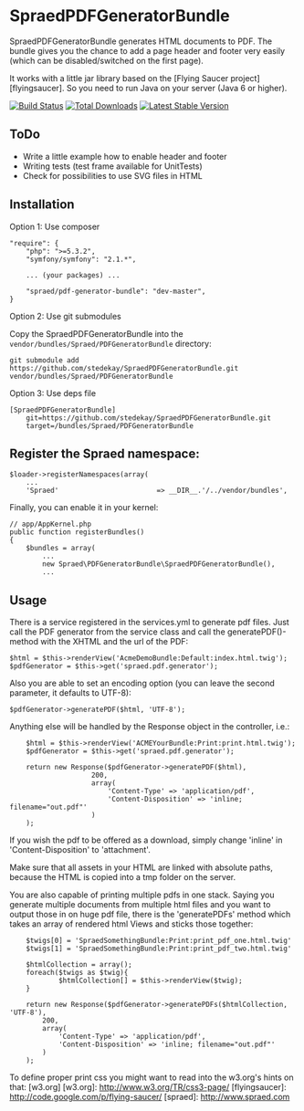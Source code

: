 SpraedPDFGeneratorBundle
===============

SpraedPDFGeneratorBundle generates HTML documents to PDF. 
The bundle gives you the chance to add a page header and footer very easily 
(which can be disabled/switched on the first page).

It works with a little jar library based on the [Flying Saucer project][flyingsaucer].
So you need to run Java on your server (Java 6 or higher).

[![Build Status](https://secure.travis-ci.org/stedekay/SpraedPDFGeneratorBundle.png)](http://travis-ci.org/stedekay/SpraedPDFGeneratorBundle) [![Total Downloads](https://poser.pugx.org/spraed/pdf-generator-bundle/downloads.png)](https://packagist.org/packages/spraed/pdf-generator-bundle) [![Latest Stable Version](https://poser.pugx.org/spraed/pdf-generator-bundle/v/stable.png)](https://packagist.org/packages/spraed/pdf-generator-bundle)

ToDo
----

- Write a little example how to enable header and footer
- Writing tests (test frame available for UnitTests)
- Check for possibilities to use SVG files in HTML

Installation
------------

Option 1: Use composer

    "require": {
        "php": ">=5.3.2",
        "symfony/symfony": "2.1.*",

        ... (your packages) ...

        "spraed/pdf-generator-bundle": "dev-master",
    }

Option 2: Use git submodules

Copy the SpraedPDFGeneratorBundle into the `vendor/bundles/Spraed/PDFGeneratorBundle` directory:

    git submodule add https://github.com/stedekay/SpraedPDFGeneratorBundle.git vendor/bundles/Spraed/PDFGeneratorBundle

Option 3: Use deps file

    [SpraedPDFGeneratorBundle]
        git=https://github.com/stedekay/SpraedPDFGeneratorBundle.git
        target=/bundles/Spraed/PDFGeneratorBundle


Register the Spraed namespace:
-------------------------------------------------

    $loader->registerNamespaces(array(
        ...
        'Spraed'                        => __DIR__.'/../vendor/bundles',

Finally, you can enable it in your kernel:

    // app/AppKernel.php
    public function registerBundles()
    {
        $bundles = array(
            ...
            new Spraed\PDFGeneratorBundle\SpraedPDFGeneratorBundle(),
            ...

Usage
-----

There is a service registered in the services.yml to generate pdf files.
Just call the PDF generator from the service class and call the generatePDF()-method
with the XHTML and the url of the PDF:

	$html = $this->renderView('AcmeDemoBundle:Default:index.html.twig');
	$pdfGenerator = $this->get('spraed.pdf.generator');

Also you are able to set an encoding option (you can leave the second parameter, it defaults to UTF-8):

	$pdfGenerator->generatePDF($html, 'UTF-8');

Anything else will be handled by the Response object in the controller, i.e.:

        $html = $this->renderView('ACMEYourBundle:Print:print.html.twig');
        $pdfGenerator = $this->get('spraed.pdf.generator');

        return new Response($pdfGenerator->generatePDF($html),
                        200,
                        array(
                            'Content-Type' => 'application/pdf',
                            'Content-Disposition' => 'inline; filename="out.pdf"'
                        )
        );

If you wish the pdf to be offered as a download, simply change 'inline' in 'Content-Disposition' to 'attachment'.

Make sure that all assets in your HTML are linked with absolute paths, because the HTML is copied into a tmp folder on the server.

You are also capable of printing multiple pdfs in one stack. Saying you generate multiple documents from multiple html files and you want to
output those in on huge pdf file, there is the 'generatePDFs' method which takes an array of rendered html Views and sticks those together:

        $twigs[0] = 'SpraedSomethingBundle:Print:print_pdf_one.html.twig'
        $twigs[1] = 'SpraedSomethingBundle:Print:print_pdf_two.html.twig'

        $htmlCollection = array();
        foreach($twigs as $twig){
                $htmlCollection[] = $this->renderView($twig);
        }

        return new Response($pdfGenerator->generatePDFs($htmlCollection, 'UTF-8'),
            200,
            array(
                'Content-Type' => 'application/pdf',
                'Content-Disposition' => 'inline; filename="out.pdf"'
            )
        );

To define proper print css you might want to read into the w3.org's hints on that: [w3.org]
[w3.org]: http://www.w3.org/TR/css3-page/
[flyingsaucer]: http://code.google.com/p/flying-saucer/
[spraed]: http://www.spraed.com
